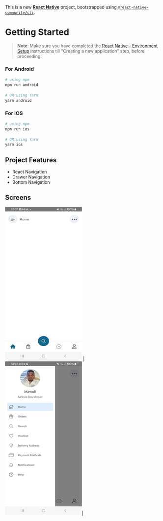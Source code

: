 This is a new [**React Native**](https://reactnative.dev) project, bootstrapped using [`@react-native-community/cli`](https://github.com/react-native-community/cli).

# Getting Started

> **Note**: Make sure you have completed the [React Native - Environment Setup](https://reactnative.dev/docs/environment-setup) instructions till "Creating a new application" step, before proceeding.

### For Android

```bash
# using npm
npm run android

# OR using Yarn
yarn android
```

### For iOS

```bash
# using npm
npm run ios

# OR using Yarn
yarn ios
```

## Project Features

- React Navigation
- Drawer Navigation
- Bottom Navigation

## Screens

<img src="src/screenshots/Screenshot_20240327_120712_BottomDrawerSheet.jpg" width="250" height="500"/> | <img src="src/screenshots/Screenshot_20240327_120700_BottomDrawerSheet.jpg" width="250" height="500"/>|

